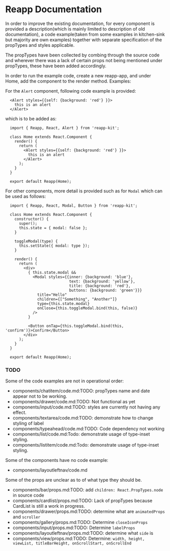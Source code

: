 # Reapp Documentation

In order to improve the existing documentation, for every component is provided
a description(which is mainly limited to description of old documentation), a
code example(taken from some examples in kitchen-sink but majority are own
examples) together with separate specification of the propTypes and styles applicable.

The propTypes have been collected by combing through the source code and wherever
there was a lack of certain props not being mentioned under propTypes, these have
been added accordingly.

In order to run the example code, create a new reapp-app, and under Home, add the component
to the render method.
Examples:

For the `Alert` component, following code example is provided:
```
  <Alert styles={{self: {background: 'red'} }}>
    this is an alert
  </Alert>
```
which is to be added as:

```
  import { Reapp, React, Alert } from 'reapp-kit';

  class Home extends React.Component {
    render() {
      return (
        <Alert styles={{self: {background: 'red'} }}>
          this is an alert
        </Alert>
      );
    }
  }

  export default Reapp(Home);
```

For other components, more detail is provided such as for `Modal` which can be used as follows:
```
  import { Reapp, React, Modal, Button } from 'reapp-kit';

  class Home extends React.Component {
    constructor() {
      super();
      this.state = { modal: false };
    }

    toggleModal(type) {
      this.setState({ modal: type });
    }

    render() {
      return (
        <div>
          { this.state.modal &&
            <Modal styles={{inner: {background: 'blue'},
                            text: {background: 'yellow'},
                            title: {background: 'red'},
                            buttons: {background: 'green'}}}
              title="Hello"
              children={["Something", "Another"]}
              type={this.state.modal}
              onClose={this.toggleModal.bind(this, false)}
            />
          }

          <Button onTap={this.toggleModal.bind(this, 'confirm')}>Confirm</Button>
        </div>
      );
    }
  }

  export default Reapp(Home);
```

### TODO
Some of the code examples are not in operational order:
  * components/chatitem/code.md:TODO: propTypes name and date appear not to be working.
  * components/drawer/code.md:TODO: Not functional as yet
  * components/input/code.md:TODO: styles are currently not having any effect.
  * components/textarea/code.md:TODO: demonstrate how to change styling of label
  * components/typeahead/code.md:TODO: Code dependency not working
  * components/list/code.md:Todo: demonstrate usage of type-inset styling.
  * components/listitem/code.md:Todo: demonstrate usage of type-inset styling.

Some of the components have no code example:
  * components/layoutleftnav/code.md

Some of the props are unclear as to of what type they should be.
  * components/bar/props.md:TODO: add `children: React.PropTypes.node` in source code
  * components/cardlist/props.md:TODO: Lack of propTypes because CardList is still a work in progress.
  * components/drawer/props.md:TODO: determine what are `animatedProps` and `scroller`
  * components/gallery/props.md:TODO: Determine `closeIconProps`
  * components/input/props.md:TODO: Determine `labelProps`
  * components/layoutleftnav/props.md:TODO: determine what `side` is
  * components/view/props.md:TODO: Determine: `width, height, viewList, titleBarHeight, onScrollStart, onScrollEnd`